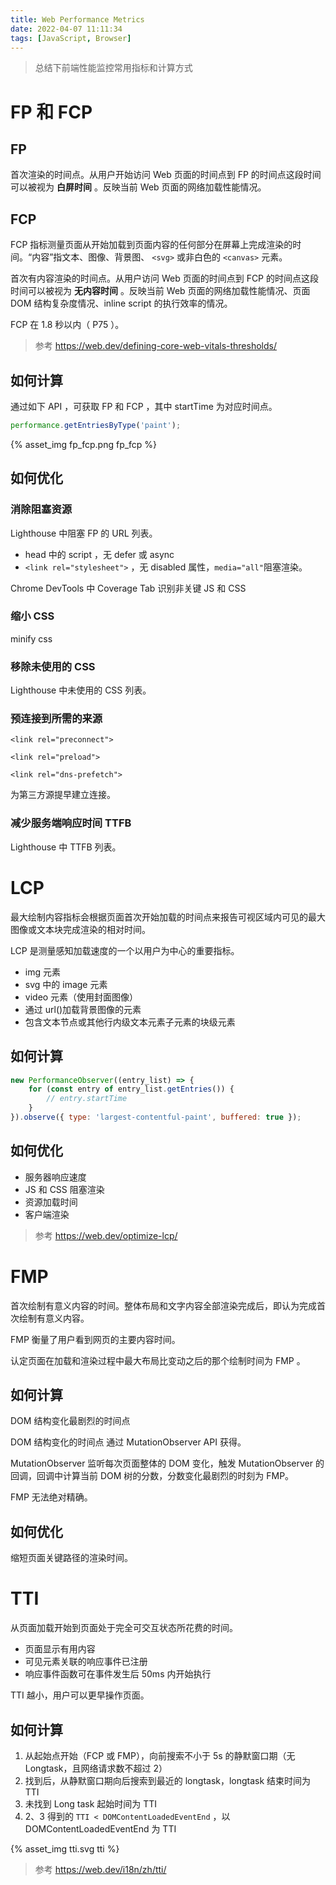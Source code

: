 ```yaml
---
title: Web Performance Metrics
date: 2022-04-07 11:11:34
tags: [JavaScript, Browser]
---
```


> 总结下前端性能监控常用指标和计算方式

# FP 和 FCP

## FP

首次渲染的时间点。从用户开始访问 Web 页面的时间点到 FP 的时间点这段时间可以被视为 **白屏时间** 。反映当前 Web 页面的网络加载性能情况。

## FCP

FCP 指标测量页面从开始加载到页面内容的任何部分在屏幕上完成渲染的时间。“内容”指文本、图像、背景图、 `<svg>` 或非白色的 `<canvas>` 元素。

首次有内容渲染的时间点。从用户访问 Web 页面的时间点到 FCP 的时间点这段时间可以被视为 **无内容时间** 。反映当前 Web 页面的网络加载性能情况、页面 DOM 结构复杂度情况、inline script 的执行效率的情况。

FCP 在 1.8 秒以内（ P75 ）。

> 参考 https://web.dev/defining-core-web-vitals-thresholds/

## 如何计算

通过如下 API ，可获取 FP 和 FCP ，其中 startTime 为对应时间点。

```javascript
performance.getEntriesByType('paint');
```

{% asset_img fp_fcp.png fp_fcp %}

## 如何优化

### 消除阻塞资源

Lighthouse 中阻塞 FP 的 URL 列表。

-   head 中的 script ，无 defer 或 async
-   `<link rel="stylesheet">` ，无 disabled 属性，`media="all"`阻塞渲染。

Chrome DevTools 中 Coverage Tab 识别非关键 JS 和 CSS

### 缩小 CSS

minify css

### 移除未使用的 CSS

Lighthouse 中未使用的 CSS 列表。

### 预连接到所需的来源

`<link rel="preconnect">`

`<link rel="preload">`

`<link rel="dns-prefetch">`

为第三方源提早建立连接。

### 减少服务端响应时间 TTFB

Lighthouse 中 TTFB 列表。

# LCP

最大绘制内容指标会根据页面首次开始加载的时间点来报告可视区域内可见的最大图像或文本块完成渲染的相对时间。

LCP 是测量感知加载速度的一个以用户为中心的重要指标。

-   img 元素
-   svg 中的 image 元素
-   video 元素（使用封面图像）
-   通过 url()加载背景图像的元素
-   包含文本节点或其他行内级文本元素子元素的块级元素

## 如何计算

```javascript
new PerformanceObserver((entry_list) => {
    for (const entry of entry_list.getEntries()) {
        // entry.startTime
    }
}).observe({ type: 'largest-contentful-paint', buffered: true });
```

## 如何优化

-   服务器响应速度
-   JS 和 CSS 阻塞渲染
-   资源加载时间
-   客户端渲染

> 参考 https://web.dev/optimize-lcp/

# FMP

首次绘制有意义内容的时间。整体布局和文字内容全部渲染完成后，即认为完成首次绘制有意义内容。

FMP 衡量了用户看到网页的主要内容时间。

认定页面在加载和渲染过程中最大布局比变动之后的那个绘制时间为 FMP 。

## 如何计算

DOM 结构变化最剧烈的时间点

DOM 结构变化的时间点 通过 MutationObserver API 获得。

MutationObserver 监听每次页面整体的 DOM 变化，触发 MutationObserver 的回调，回调中计算当前 DOM 树的分数，分数变化最剧烈的时刻为 FMP。

FMP 无法绝对精确。

## 如何优化

缩短页面关键路径的渲染时间。

# TTI

从页面加载开始到页面处于完全可交互状态所花费的时间。

-   页面显示有用内容
-   可见元素关联的响应事件已注册
-   响应事件函数可在事件发生后 50ms 内开始执行

TTI 越小，用户可以更早操作页面。

## 如何计算

1. 从起始点开始（FCP 或 FMP），向前搜索不小于 5s 的静默窗口期（无 Longtask，且网络请求数不超过 2）
2. 找到后，从静默窗口期向后搜索到最近的 longtask，longtask 结束时间为 TTI
3. 未找到 Long task 起始时间为 TTI
4. 2、3 得到的 `TTI < DOMContentLoadedEventEnd` ，以 DOMContentLoadedEventEnd 为 TTI

{% asset_img tti.svg tti %}

> 参考 https://web.dev/i18n/zh/tti/
